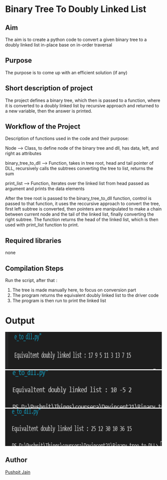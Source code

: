 # Binary Tree To Doubly Linked List

## Aim

The aim is to create a python code to convert a given binary tree to a doubly linked list in-place base on in-order traversal

## Purpose

The purpose is to come up with an efficient solution (if any)

## Short description of project

The project defines a binary tree, which then is passed to a function, where it is converted to a doubly linked list by recursive approach and returned to a new variable, then the answer is printed.

## Workflow of the Project

Description of functions used in the code and their purpose:

Node --> Class, to define node of the binary tree and dll, has data, left, and right as attributes

binary_tree_to_dll --> Function, takes in tree root, head and tail pointer of DLL, recursively calls the subtrees converting the tree to list, returns the sum

print_list --> Function, iterates over the linked list from head passed as argument and prints the data elements

After the tree root is passed to the binary_tree_to_dll function, control is passed to that function, it uses the reccursive approach to convert the tree, first left subtree is converted, then pointers are manipulated to make a chain between current node and the tail of the linked list, finally converting the right subtree. The function returns the head of the linked list, which is then used with print_list function to print.

## Required libraries

none

## Compilation Steps

Run the script, after that :

1.  The tree is made manually here, to focus on conversion part
2.  The program returns the equivalent doubly linked list to the driver code
3.  The program is then run to print the linked list

# Output

<img width = 800 height = 120 src="../Binary Tree To DLL/Images/binary_tree_to_dll_output1.PNG">
<img width = 800 height = 120 src="../Binary Tree To DLL/Images/binary_tree_to_dll_output2.PNG">
<img width = 800 height = 120 src="../Binary Tree To DLL/Images/binary_tree_to_dll_output3.PNG">

## Author

[Pushpit Jain](https://github.com/pushpit-J19)
